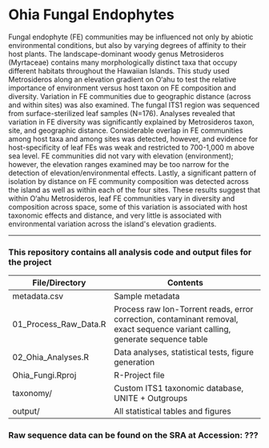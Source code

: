 # Ohia Fungal Endophytes

Fungal endophyte (FE) communities may be influenced not only by abiotic environmental conditions, but also by varying degrees of affinity to their host plants.  The landscape-dominant woody genus Metrosideros (Myrtaceae) contains many morphologically distinct taxa that occupy different habitats throughout the Hawaiian Islands.  This study used Metrosideros along an elevation gradient on O‘ahu to test the relative importance of environment versus host taxon on FE composition and diversity.  Variation in FE communities due to geographic distance (across and within sites) was also examined.  The fungal ITS1 region was sequenced from surface-sterilized leaf samples (N=176). Analyses revealed that variation in FE diversity was significantly explained by Metrosideros taxon, site, and geographic distance.  Considerable overlap in FE communities among host taxa and among sites was detected, however, and evidence for host-specificity of leaf FEs was weak and restricted to 700-1,000 m above sea level.  FE communities did not vary with elevation (environment); however, the elevation ranges examined may be too narrow for the detection of elevation/environmental effects.  Lastly, a significant pattern of isolation by distance on FE community composition was detected across the island as well as within each of the four sites.  These results suggest that within O‘ahu Metrosideros, leaf FE communities vary in diversity and composition across space, some of this variation is associated with host taxonomic effects and distance, and very little is associated with environmental variation across the island's elevation gradients.

___


### This repository contains all analysis code and output files for the project

|  File/Directory       	|  Contents                                                                                                                       	|
|-----------------------	|---------------------------------------------------------------------------------------------------------------------------------	|
| metadata.csv          	| Sample metadata                                                                                                                 	|
| 01_Process_Raw_Data.R 	|  Process raw Ion-Torrent reads, error correction, contaminant removal, exact sequence variant calling, generate sequence table 	|
| 02_Ohia_Analyses.R    	| Data analyses, statistical tests, figure generation                                                                             	|
| Ohia_Fungi.Rproj      	| R-Project file                                                                                                                  	|
| taxonomy/             	| Custom ITS1 taxonomic database, UNITE + Outgroups                                                                               	|
| output/               	| All statistical tables and figures                                                                                              	|

### Raw sequence data can be found on the SRA at Accession: ???
